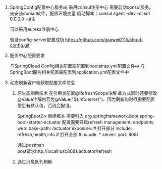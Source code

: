 1. SpringConfig配置中心服务端
    采用consul注册中心
    需要启动consul服务。
    先安装consul软件，配置环境变量
    启动脚本：consul agent -dev -client 0.0.0.0 -ui &
    
    可以采用eureka注册中心
    
    
    验证config-server配置成功
    https://github.com/gaowei0115/cloud-config.git
    
    
2. 配置中心配置要求
    
    与SpringCloud Config相关配置需配置到bootstrap.yml配置文件中
    与SpringBoot服务相关配置需配置到application.yml配置文件中
    
3. 动态刷新客户端获取配置文件信息
    1. 原生态刷新技术
        在引用类配置@RefreshScope注解
        此方式同时还要修改@Value注解内容为@Value("${info:error}")，因为刷新的时候需要配置信息有默认值，否则会报错。
        
        
        SpringBoot2.x 后续版本
        需要引入
        <dependency>
                    <groupId>org.springframework.boot</groupId>
                    <artifactId>spring-boot-starter-actuator</artifactId>
                </dependency>
        配置需要开启refresh
        management:
          endpoints:
            web:
              base-path: /actuator
              exposure:
                # 打开部分
                include: refresh,health,info
                # 打开全部
                #include: *
          server:
            port: 8081
        
        通过postman  
            post请求http://localhost:8081/actuator/refresh
        
        
    2. 通过消息队列刷新
    